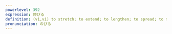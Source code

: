 ```yaml
---
powerlevel: 392
expression: 伸びる
definition: (v1,vi) to stretch; to extend; to lengthen; to spread; to make progress; to grow (beard, body height); to grow stale (soba); to be straightened; to be flattened; to be smoothed; (P)
pronunciation: のびる
---
```

